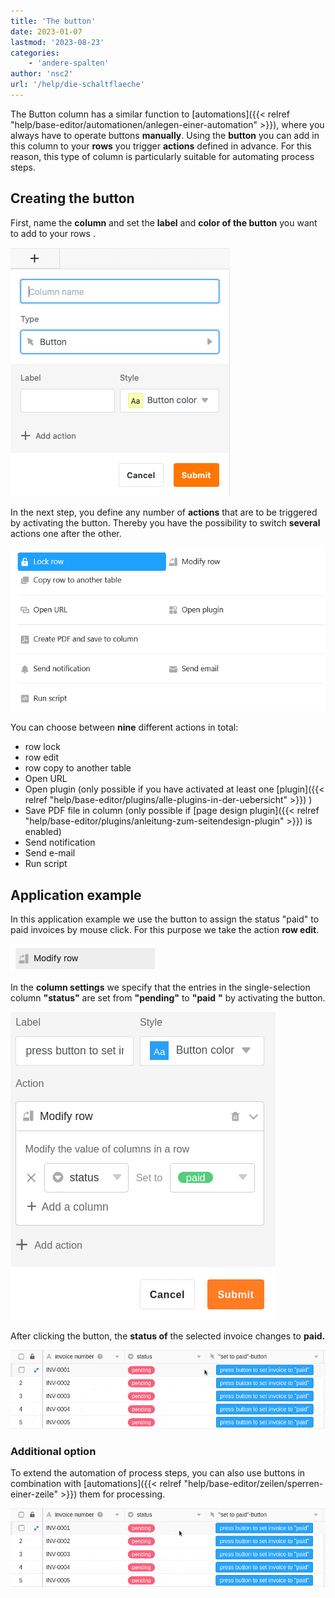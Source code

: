 ```yaml
---
title: 'The button'
date: 2023-01-07
lastmod: '2023-08-23'
categories:
    - 'andere-spalten'
author: 'nsc2'
url: '/help/die-schaltflaeche'
---
```


The Button column has a similar function to [automations]({{< relref "help/base-editor/automationen/anlegen-einer-automation" >}}), where you always have to operate buttons **manually**. Using the **button** you can add in this column to your **rows** you trigger **actions** defined in advance. For this reason, this type of column is particularly suitable for automating process steps.

## Creating the button

First, name the **column** and set the **label** and **color of the button** you want to add to your rows .

![Create a button](images/create-button-column.png)

In the next step, you define any number of **actions** that are to be triggered by activating the button. Thereby you have the possibility to switch **several** actions one after the other.

![Panel with nine button actions](images/New-button-action-modal.png)

You can choose between **nine** different actions in total:

- row lock
- row edit
- row copy to another table
- Open URL
- Open plugin (only possible if you have activated at least one [plugin]({{< relref "help/base-editor/plugins/alle-plugins-in-der-uebersicht" >}}) )
- Save PDF file in column (only possible if [page design plugin]({{< relref "help/base-editor/plugins/anleitung-zum-seitendesign-plugin" >}}) is enabled)
- Send notification
- Send e-mail
- Run script

## Application example

In this application example we use the button to assign the status "paid" to paid invoices by mouse click. For this purpose we take the action **row edit**.

![Selection of the action that is triggered by activating the button](images/modify-row.png)

In the **column settings** we specify that the entries in the single-selection column **"status"** are set from **"pending"** to **"paid** **"** by activating the button.

![Definition of the button in the application example](images/settings-of-the-button-column-in-the-example.png)

After clicking the button, the **status of** the selected invoice changes to **paid.**

![Triggered action in the button application example](images/example-button-column.gif)

### Additional option

To extend the automation of process steps, you can also use buttons in combination with [automations]({{< relref "help/base-editor/zeilen/sperren-einer-zeile" >}}) them for processing.

![Application example for the use of the button in combination with automations](images/use-the-button-cplumn-with-automations.gif)
